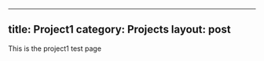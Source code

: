  ---
  title: Project1
  category: Projects
  layout: post
  ---

  This is the project1 test page

